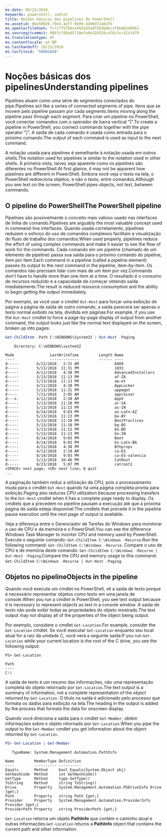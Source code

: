 ```yaml
---
ms.date: 08/23/2018
keywords: powershell, cmdlet
title: Noções básicas dos pipelines do PowerShell
ms.assetid: 6be50926-7943-4ef7-9499-4490d72a63fb
ms.openlocfilehash: fc7c7f57bdce458185a0f5bdb8bc1fbbd81d0d61
ms.sourcegitcommit: 98b7cfd8ad5718efa8e320526ca76c3cc4141d78
ms.translationtype: HT
ms.contentlocale: pt-BR
ms.lasthandoff: 10/25/2018
ms.locfileid: "50002848"
---
```

# <a name="understanding-pipelines"></a><span data-ttu-id="d7b20-103">Noções básicas dos pipelines</span><span class="sxs-lookup"><span data-stu-id="d7b20-103">Understanding pipelines</span></span>

<span data-ttu-id="d7b20-104">Pipelines atuam como uma série de segmentos conectados do pipe.</span><span class="sxs-lookup"><span data-stu-id="d7b20-104">Pipelines act like a series of connected segments of pipe.</span></span> <span data-ttu-id="d7b20-105">Itens que se movem pelo pipeline passam por cada segmento.</span><span class="sxs-lookup"><span data-stu-id="d7b20-105">Items moving along the pipeline pass through each segment.</span></span> <span data-ttu-id="d7b20-106">Para criar um pipeline no PowerShell, você conectar comandos com o operador de barra vertical "|".</span><span class="sxs-lookup"><span data-stu-id="d7b20-106">To create a pipeline in PowerShell, you connect commands together with the pipe operator "|".</span></span> <span data-ttu-id="d7b20-107">A saída de cada comando é usada como entrada para o próximo comando.</span><span class="sxs-lookup"><span data-stu-id="d7b20-107">The output of each command is used as input to the next command.</span></span>

<span data-ttu-id="d7b20-108">A notação usada para pipelines é semelhante à notação usada em outros shells.</span><span class="sxs-lookup"><span data-stu-id="d7b20-108">The notation used for pipelines is similar to the notation used in other shells.</span></span> <span data-ttu-id="d7b20-109">À primeira vista, talvez seja aparente como os pipelines são diferentes no PowerShell.</span><span class="sxs-lookup"><span data-stu-id="d7b20-109">At first glance, it may not be apparent how pipelines are different in PowerShell.</span></span> <span data-ttu-id="d7b20-110">Embora você veja o texto na tela, o PowerShell redireciona objetos, e não o texto, entre comandos.</span><span class="sxs-lookup"><span data-stu-id="d7b20-110">Although you see text on the screen, PowerShell pipes objects, not text, between commands.</span></span>

## <a name="the-powershell-pipeline"></a><span data-ttu-id="d7b20-111">O pipeline do PowerShell</span><span class="sxs-lookup"><span data-stu-id="d7b20-111">The PowerShell pipeline</span></span>

<span data-ttu-id="d7b20-112">Pipelines são possivelmente o conceito mais valioso usado nas interfaces de linha de comando.</span><span class="sxs-lookup"><span data-stu-id="d7b20-112">Pipelines are arguably the most valuable concept used in command-line interfaces.</span></span> <span data-ttu-id="d7b20-113">Quando usada corretamente, pipelines reduzem o esforço do uso de comandos complexos facilitam a visualização do fluxo de trabalho dos comandos.</span><span class="sxs-lookup"><span data-stu-id="d7b20-113">When used properly, pipelines reduce the effort of using complex commands and make it easier to see the flow of work for the commands.</span></span> <span data-ttu-id="d7b20-114">Cada comando em um pipeline (chamado de um elemento de pipeline) passa sua saída para o próximo comando do pipeline, item por item.</span><span class="sxs-lookup"><span data-stu-id="d7b20-114">Each command in a pipeline (called a pipeline element) passes its output to the next command in the pipeline, item-by-item.</span></span> <span data-ttu-id="d7b20-115">Os comandos não precisam lidar com mais de um item por vez.</span><span class="sxs-lookup"><span data-stu-id="d7b20-115">Commands don't have to handle more than one item at a time.</span></span> <span data-ttu-id="d7b20-116">O resultado é o consumo de recursos reduzido e a capacidade de começar obtendo saída imediatamente.</span><span class="sxs-lookup"><span data-stu-id="d7b20-116">The result is reduced resource consumption and the ability to begin getting the output immediately.</span></span>

<span data-ttu-id="d7b20-117">Por exemplo, se você usar o cmdlet `Out-Host` para forçar uma exibição de página a página da saída de outro comando, a saída parecerá ser apenas o texto normal exibido na tela, dividida em páginas:</span><span class="sxs-lookup"><span data-stu-id="d7b20-117">For example, if you use the `Out-Host` cmdlet to force a page-by-page display of output from another command, the output looks just like the normal text displayed on the screen, broken up into pages:</span></span>

```powershell
Get-ChildItem -Path C:\WINDOWS\System32 | Out-Host -Paging
```

```Output
    Directory: C:\WINDOWS\system32

Mode                LastWriteTime         Length Name
----                -------------         ------ ----
d-----        4/12/2018   2:15 AM                0409
d-----        5/13/2018  11:31 PM                1033
d-----        4/11/2018   4:38 PM                AdvancedInstallers
d-----        5/13/2018  11:13 PM                af-ZA
d-----        5/13/2018  11:13 PM                am-et
d-----        4/11/2018   4:38 PM                AppLocker
d-----        5/13/2018  11:31 PM                appmgmt
d-----        7/11/2018   2:05 AM                appraiser
d---s-        4/12/2018   2:20 AM                AppV
d-----        5/13/2018  11:10 PM                ar-SA
d-----        5/13/2018  11:13 PM                as-IN
d-----        8/14/2018   9:03 PM                az-Latn-AZ
d-----        5/13/2018  11:13 PM                be-BY
d-----        5/13/2018  11:10 PM                BestPractices
d-----        5/13/2018  11:10 PM                bg-BG
d-----        5/13/2018  11:13 PM                bn-BD
d-----        5/13/2018  11:13 PM                bn-IN
d-----        8/14/2018   9:03 PM                Boot
d-----        8/14/2018   9:03 PM                bs-Latn-BA
d-----        4/11/2018   4:38 PM                Bthprops
d-----        4/12/2018   2:19 AM                ca-ES
d-----        8/14/2018   9:03 PM                ca-ES-valencia
d-----        5/13/2018  10:46 PM                CatRoot
d-----        8/23/2018   5:07 PM                catroot2
<SPACE> next page; <CR> next line; Q quit
...
```

<span data-ttu-id="d7b20-118">A paginação também reduz a utilização da CPU, pois o processamento muda para o cmdlet `Out-Host` quando há uma página completa pronta para exibição.</span><span class="sxs-lookup"><span data-stu-id="d7b20-118">Paging also reduces CPU utilization because processing transfers to the `Out-Host` cmdlet when it has a complete page ready to display.</span></span> <span data-ttu-id="d7b20-119">Os cmdlets que a precedem no pipeline pausam a execução até que a próxima página de saída esteja disponível.</span><span class="sxs-lookup"><span data-stu-id="d7b20-119">The cmdlets that precede it in the pipeline pause execution until the next page of output is available.</span></span>

<span data-ttu-id="d7b20-120">Veja a diferença entre o Gerenciador de Tarefas do Windows para monitorar o uso de CPU e da memória e o PowerShell.</span><span class="sxs-lookup"><span data-stu-id="d7b20-120">You can see the difference Windows Task Manager to monitor CPU and memory used by PowerShell.</span></span> <span data-ttu-id="d7b20-121">Execute o seguinte comando: `Get-ChildItem C:\Windows -Recurse`.</span><span class="sxs-lookup"><span data-stu-id="d7b20-121">Run the following command: `Get-ChildItem C:\Windows -Recurse`.</span></span> <span data-ttu-id="d7b20-122">Compare o uso de CPU e de memória deste comando: `Get-ChildItem C:\Windows -Recurse | Out-Host -Paging`.</span><span class="sxs-lookup"><span data-stu-id="d7b20-122">Compare the CPU and memory usage to this command: `Get-ChildItem C:\Windows -Recurse | Out-Host -Paging`.</span></span>

## <a name="objects-in-the-pipeline"></a><span data-ttu-id="d7b20-123">Objetos no pipeline</span><span class="sxs-lookup"><span data-stu-id="d7b20-123">Objects in the pipeline</span></span>

<span data-ttu-id="d7b20-124">Quando você executa um cmdlet no PowerShell, vê a saída de texto porque é necessário representar objetos como texto em uma janela de console.</span><span class="sxs-lookup"><span data-stu-id="d7b20-124">When you run a cmdlet in PowerShell, you see text output because it is necessary to represent objects as text in a console window.</span></span> <span data-ttu-id="d7b20-125">A saída de texto não pode exibir todas as propriedades do objeto mostrado.</span><span class="sxs-lookup"><span data-stu-id="d7b20-125">The text output may not display all of the properties of the object being output.</span></span>

<span data-ttu-id="d7b20-126">Por exemplo, considere o cmdlet `Get-Location`.</span><span class="sxs-lookup"><span data-stu-id="d7b20-126">For example, consider the `Get-Location` cmdlet.</span></span> <span data-ttu-id="d7b20-127">Se você executar `Get-Location` enquanto seu local atual for a raiz da unidade C, você verá a seguinte saída:</span><span class="sxs-lookup"><span data-stu-id="d7b20-127">If you run `Get-Location` while your current location is the root of the C drive, you see the following output:</span></span>

```
PS> Get-Location

Path
----
C:\
```

<span data-ttu-id="d7b20-128">A saída de texto é um resumo das informações, não uma representação completa do objeto retornado por `Get-Location`.</span><span class="sxs-lookup"><span data-stu-id="d7b20-128">The text output is a summary of information, not a complete representation of the object returned by `Get-Location`.</span></span> <span data-ttu-id="d7b20-129">O título na saída é adicionado pelo processo que formata os dados para exibição na tela.</span><span class="sxs-lookup"><span data-stu-id="d7b20-129">The heading in the output is added by the process that formats the data for onscreen display.</span></span>

<span data-ttu-id="d7b20-130">Quando você direciona a saída para o cmdlet `Get-Member`, obtém informações sobre o objeto retornado por `Get-Location`.</span><span class="sxs-lookup"><span data-stu-id="d7b20-130">When you pipe the output to the `Get-Member` cmdlet you get information about the object returned by `Get-Location`.</span></span>

```powershell
PS> Get-Location | Get-Member
```

```Output
   TypeName: System.Management.Automation.PathInfo

Name         MemberType Definition
----         ---------- ----------
Equals       Method     bool Equals(System.Object obj)
GetHashCode  Method     int GetHashCode()
GetType      Method     type GetType()
ToString     Method     string ToString()
Drive        Property   System.Management.Automation.PSDriveInfo Drive {get;}
Path         Property   string Path {get;}
Provider     Property   System.Management.Automation.ProviderInfo Provider {get;}
ProviderPath Property   string ProviderPath {get;}
```

<span data-ttu-id="d7b20-131">`Get-Location` retorna um objeto **PathInfo** que contém o caminho atual e outras informações.</span><span class="sxs-lookup"><span data-stu-id="d7b20-131">`Get-Location` returns a **PathInfo** object that contains the current path and other information.</span></span>
